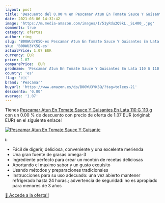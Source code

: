 ```yaml
---
layout: post
title: 'Descuento del 0.00 % en Pescamar Atun En Tomate Sauce Y Guisante'
date: 2021-03-06 14:32:42
image: 'https://m.media-amazon.com/images/I/51yRdu2Q9kL._SL400_.jpg'
comments: true
category: ofertas
author: ring
slug: 'B00WU3YK5Q-es Pescamar Atun En Tomate Sauce Y Guisantes En Lata 110 G 110 g'
sku: 'B00WU3YK5Q-es'
actualPrice: 1.07 EUR
currency: EUR
price: 1.07
comparePrice:  EUR
prodname: 'Pescamar Atun En Tomate Sauce Y Guisantes En Lata 110 G 110 g'
country: 'es'
flag: '🇪🇸'
brand: 'Pescamar'
buyurl: 'https://www.amazon.es/dp/B00WU3YK5Q/?tag=tolees-21'
descuento: '0.00'
average: '1.07'
---
```


Tienes [Pescamar Atun En Tomate Sauce Y Guisantes En Lata 110 G 110 g](https://www.amazon.es/dp/B00WU3YK5Q/?tag=tolees-21) con un 0.00 % de descuento con precio de oferta de 1.07 EUR (original:  EUR) en el siguiente enlace!

[![Pescamar Atun En Tomate Sauce Y Guisante](https://m.media-amazon.com/images/I/51yRdu2Q9kL._SL400_.jpg)](https://www.amazon.es/dp/B00WU3YK5Q/?tag=tolees-21)

ℹ️:

- Fácil de digerir, deliciosa, conveniente y una excelente merienda
- Una gran fuente de grasas omega-3
- Ingrediente perfecto para crear un montón de recetas deliciosas
- Aportando el máximo sabor y un gusto exquisito
- Usando métodos y preparaciones tradicionales
- Instrucciones para su uso adecuado: una vez abierto mantener refrigerado hasta 24 horas.; advertencia de seguridad: no es apropiado para menores de 3 años

[🛒 Accede a la oferta!!](https://www.amazon.es/dp/B00WU3YK5Q/?tag=tolees-21)
